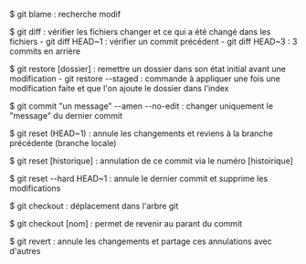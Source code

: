 $ git blame : recherche modif

$ git diff : vérifier les fichiers changer et ce qui a été changé dans les fichiers
    - git diff HEAD~1 : vérifier un commit précédent
    - git diff HEAD~3 : 3 commits en arrière

$ git restore [dossier] : remettre un dossier dans son état initial avant une modification
    - git restore --staged : commande à appliquer une fois une modification faite et que l'on ajoute le dossier dans l'index

$ git commit "un message" --amen --no-edit : changer uniquement le "message" du dernier commit

$ git reset (HEAD~1) : annule les changements et reviens à la branche précédente (branche locale)

$ git reset [historique] : annulation de ce commit via le numéro [histoirique]

$ git reset --hard HEAD~1 : annule le dernier commit et supprime les modifications 

$ git checkout : déplacement dans l'arbre git 

$ git checkout [nom] : permet de revenir au parant du commit

$ git revert : annule les changements et partage ces annulations avec d'autres